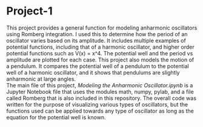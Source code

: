 # Project-1

This project provides a general function for modeling anharmonic oscillators using Romberg integration. I used this to determine how the period of an oscillator varies based on its amplitude. It includes multiple examples of potential functions, including that of a harmonic oscillator, and higher order potential functions such as V(x) = x^4. The potential well and the period vs amplitude are plotted for each case. This project also models the motion of a pendulum. It compares the potential well of a pendulum to the potential well of a harmonic oscillator, and it shows that pendulums are slightly anharmonic at large angles.  
The main file of this project, _Modeling the Anharmonic Oscillator.ipynb_ is a Jupyter Notebook file that uses the modules math, numpy, pylab, and a file called Romberg that is also included in this repository. The overall code was written for the purpose of visualizing various types of oscillators, but the functions used can be applied towards any type of oscillator as long as the equation for the potential well is known.
